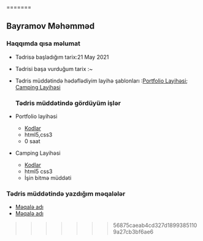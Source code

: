 =======

## Bayramov Məhəmməd

### Haqqımda qısa məlumat

- Tədrisə başladığım tarix:21 May 2021
- Tədrisi başa vurduğum tarix :~
- Tədris müddətində hədəflədiyim layihə şablonları :[Portfolio Layihəsi](https://preview.themeforest.net/item/ryan-vcard-resume-cv-template/full_screen_preview/21584603?_ga=2.63814447.1256825855.1622877121-208011428.1622145477); [Camping Layihəsi](https://www.kamperest.com)

  ### Tədris müddətində gördüyüm işlər

- Portfolio layihəsi
  - [Kodlar]()
  - html5,css3
  - 0 saat
- Camping Layihəsi
  - [Kodlar]()
  - html5 css3
  - İşin bitmə müddəti

### Tədris müddətində yazdığım məqalələr

- [Məqalə adı]()
- [Məqalə adı]()

> > > > > > > 56875caeab4cd327d18993851109a27cb3bf6ae6
